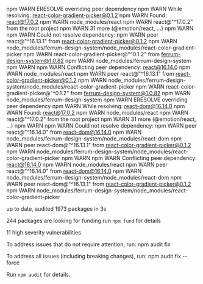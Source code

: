 npm WARN ERESOLVE overriding peer dependency
npm WARN While resolving: react-color-gradient-picker@0.1.2
npm WARN Found: react@17.0.2
npm WARN node_modules/react
npm WARN   react@"^17.0.2" from the root project
npm WARN   31 more (@emotion/react, ...)
npm WARN 
npm WARN Could not resolve dependency:
npm WARN peer react@"^16.13.1" from react-color-gradient-picker@0.1.2
npm WARN node_modules/ferrum-design-system/node_modules/react-color-gradient-picker
npm WARN   react-color-gradient-picker@"^0.1.2" from ferrum-design-system@1.0.82
npm WARN   node_modules/ferrum-design-system
npm WARN 
npm WARN Conflicting peer dependency: react@16.14.0
npm WARN node_modules/react
npm WARN   peer react@"^16.13.1" from react-color-gradient-picker@0.1.2
npm WARN   node_modules/ferrum-design-system/node_modules/react-color-gradient-picker
npm WARN     react-color-gradient-picker@"^0.1.2" from ferrum-design-system@1.0.82
npm WARN     node_modules/ferrum-design-system
npm WARN ERESOLVE overriding peer dependency
npm WARN While resolving: react-dom@16.14.0
npm WARN Found: react@17.0.2
npm WARN node_modules/react
npm WARN   react@"^17.0.2" from the root project
npm WARN   31 more (@emotion/react, ...)
npm WARN 
npm WARN Could not resolve dependency:
npm WARN peer react@"^16.14.0" from react-dom@16.14.0
npm WARN node_modules/ferrum-design-system/node_modules/react-dom
npm WARN   peer react-dom@"^16.13.1" from react-color-gradient-picker@0.1.2
npm WARN   node_modules/ferrum-design-system/node_modules/react-color-gradient-picker
npm WARN 
npm WARN Conflicting peer dependency: react@16.14.0
npm WARN node_modules/react
npm WARN   peer react@"^16.14.0" from react-dom@16.14.0
npm WARN   node_modules/ferrum-design-system/node_modules/react-dom
npm WARN     peer react-dom@"^16.13.1" from react-color-gradient-picker@0.1.2
npm WARN     node_modules/ferrum-design-system/node_modules/react-color-gradient-picker

up to date, audited 1973 packages in 3s

244 packages are looking for funding
  run `npm fund` for details

11 high severity vulnerabilities

To address issues that do not require attention, run:
  npm audit fix

To address all issues (including breaking changes), run:
  npm audit fix --force

Run `npm audit` for details.
